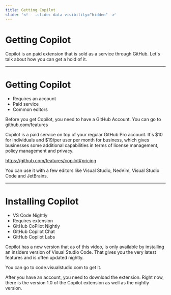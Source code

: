```yaml
---
title: Getting Copilot
slide: '<!-- .slide: data-visibility="hidden"-->'
---
```


<!-- .slide: data-state="layout-title" class="bg-dark"-->

# Getting Copilot

> >

Copilot is an paid extension that is sold as a service through GitHub. Let's talk about how you can get a hold of it.


---

# Getting Copilot

- Requires an account
- Paid service
- Common editors

> >

Before you get Copilot, you need to have a GitHub Account. You can go to github.com/features


Copilot is a paid service on top of your regular GitHub Pro account. It's $10 for individuals and $19/per user per month for business, which gives businesses some additional capabilities in terms of license management, policy management and privacy.

https://github.com/features/copilot#pricing


You can use it with a few editors like Visual Studio, NeoVim, Visual Studio Code and JetBrains.

---

# Installing Copilot

- VS Code Nightly
- Requires extension
- GitHub CoPilot Nightly
- GitHub Copilot Chat
- GitHub Copilot Labs

Copilot has a new version that as of this video, is only available by installing an insiders version of Visual Studio Code. That gives you the very latest features and is often updated nightly.

You can go to code.visualstudio.com to get it.

After you have an account, you need to download the extension. Right now, there is the version 1.0 of the Copilot extension as well as the nightly version.